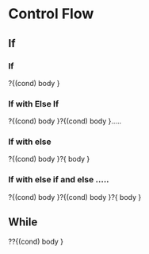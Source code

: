 
# Control Flow

## If

### If
?{(cond) body }

### If with Else If
?{(cond) body }?{(cond) body }.....

### If with else
?{(cond) body }?{ body }

### If with else if and else .....
?{(cond) body }?{(cond) body }?{ body }

## While
??{(cond) body }

